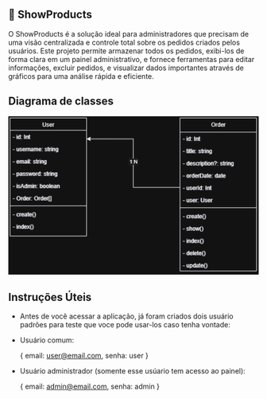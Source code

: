 ## 🌟 ShowProducts

O ShowProducts é a solução ideal para administradores que precisam de uma visão centralizada e controle total sobre os pedidos criados pelos usuários. Este projeto permite armazenar todos os pedidos, exibi-los de forma clara em um painel administrativo, e fornece ferramentas para editar informações, excluir pedidos, e visualizar dados importantes através de gráficos para uma análise rápida e eficiente.

## Diagrama de classes

![Diagram](./assets/Diagrama_showProducts.png)

## Instruções Úteis 

- Antes de você acessar a aplicação, já foram criados dois usuário padrões para teste que voce pode usar-los caso tenha vontade: 

- Usuário comum: 
  
  { email: user@email.com, senha: user }

- Usuário administrador (somente esse usúario tem acesso ao painel):

  { email: admin@email.com, senha: admin }